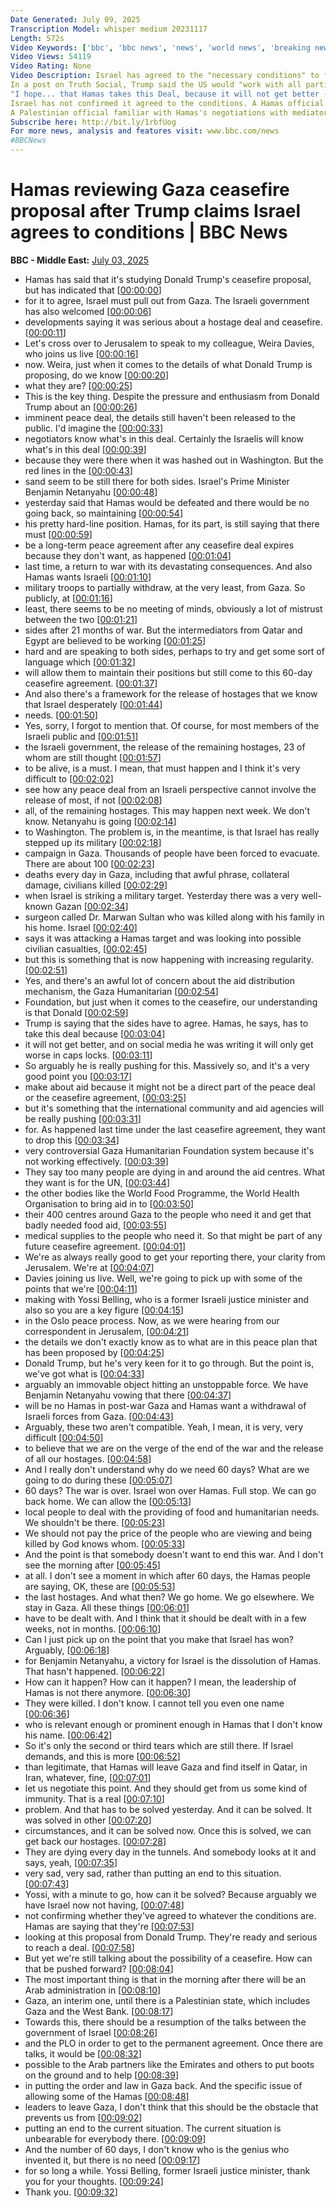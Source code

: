 ```yaml
---
Date Generated: July 09, 2025
Transcription Model: whisper medium 20231117
Length: 572s
Video Keywords: ['bbc', 'bbc news', 'news', 'world news', 'breaking news', 'us news', 'world', 'america', 'usa', 'usa news', 'india news']
Video Views: 54119
Video Rating: None
Video Description: Israel has agreed to the "necessary conditions" to finalise a 60-day ceasefire in Gaza, US President Donald Trump has said.
In a post on Truth Social, Trump said the US would "work with all parties to end the War". He did not give details on the proposed truce.
"I hope... that Hamas takes this Deal, because it will not get better - IT WILL ONLY GET WORSE," Trump wrote.
Israel has not confirmed it agreed to the conditions. A Hamas official told the BBC the group was "ready and serious" to reach a deal if it ended the war.
A Palestinian official familiar with Hamas's negotiations with mediators told the BBC the proposal offered no substantive changes to an earlier offer the group rejected in June.
Subscribe here: http://bit.ly/1rbfUog
For more news, analysis and features visit: www.bbc.com/news 
#BBCNews
---
```


# Hamas reviewing Gaza ceasefire proposal after Trump claims Israel agrees to conditions | BBC News
**BBC - Middle East:** [July 03, 2025](https://www.youtube.com/watch?v=vxrwcBZFzC8)
*  Hamas has said that it's studying Donald Trump's ceasefire proposal, but has indicated that [[00:00:00](https://www.youtube.com/watch?v=vxrwcBZFzC8&t=0.0s)]
*  for it to agree, Israel must pull out from Gaza. The Israeli government has also welcomed [[00:00:06](https://www.youtube.com/watch?v=vxrwcBZFzC8&t=6.2s)]
*  developments saying it was serious about a hostage deal and ceasefire. [[00:00:11](https://www.youtube.com/watch?v=vxrwcBZFzC8&t=11.86s)]
*  Let's cross over to Jerusalem to speak to my colleague, Weira Davies, who joins us live [[00:00:16](https://www.youtube.com/watch?v=vxrwcBZFzC8&t=16.76s)]
*  now. Weira, just when it comes to the details of what Donald Trump is proposing, do we know [[00:00:20](https://www.youtube.com/watch?v=vxrwcBZFzC8&t=20.6s)]
*  what they are? [[00:00:25](https://www.youtube.com/watch?v=vxrwcBZFzC8&t=25.76s)]
*  This is the key thing. Despite the pressure and enthusiasm from Donald Trump about an [[00:00:26](https://www.youtube.com/watch?v=vxrwcBZFzC8&t=26.76s)]
*  imminent peace deal, the details still haven't been released to the public. I'd imagine the [[00:00:33](https://www.youtube.com/watch?v=vxrwcBZFzC8&t=33.96s)]
*  negotiators know what's in this deal. Certainly the Israelis will know what's in this deal [[00:00:39](https://www.youtube.com/watch?v=vxrwcBZFzC8&t=39.44s)]
*  because they were there when it was hashed out in Washington. But the red lines in the [[00:00:43](https://www.youtube.com/watch?v=vxrwcBZFzC8&t=43.56s)]
*  sand seem to be still there for both sides. Israel's Prime Minister Benjamin Netanyahu [[00:00:48](https://www.youtube.com/watch?v=vxrwcBZFzC8&t=48.88s)]
*  yesterday said that Hamas would be defeated and there would be no going back, so maintaining [[00:00:54](https://www.youtube.com/watch?v=vxrwcBZFzC8&t=54.48s)]
*  his pretty hard-line position. Hamas, for its part, is still saying that there must [[00:00:59](https://www.youtube.com/watch?v=vxrwcBZFzC8&t=59.12s)]
*  be a long-term peace agreement after any ceasefire deal expires because they don't want, as happened [[00:01:04](https://www.youtube.com/watch?v=vxrwcBZFzC8&t=64.52s)]
*  last time, a return to war with its devastating consequences. And also Hamas wants Israeli [[00:01:10](https://www.youtube.com/watch?v=vxrwcBZFzC8&t=70.84s)]
*  military troops to partially withdraw, at the very least, from Gaza. So publicly, at [[00:01:16](https://www.youtube.com/watch?v=vxrwcBZFzC8&t=76.16s)]
*  least, there seems to be no meeting of minds, obviously a lot of mistrust between the two [[00:01:21](https://www.youtube.com/watch?v=vxrwcBZFzC8&t=81.24000000000001s)]
*  sides after 21 months of war. But the intermediators from Qatar and Egypt are believed to be working [[00:01:25](https://www.youtube.com/watch?v=vxrwcBZFzC8&t=85.72s)]
*  hard and are speaking to both sides, perhaps to try and get some sort of language which [[00:01:32](https://www.youtube.com/watch?v=vxrwcBZFzC8&t=92.76s)]
*  will allow them to maintain their positions but still come to this 60-day ceasefire agreement. [[00:01:37](https://www.youtube.com/watch?v=vxrwcBZFzC8&t=97.78s)]
*  And also there's a framework for the release of hostages that we know that Israel desperately [[00:01:44](https://www.youtube.com/watch?v=vxrwcBZFzC8&t=104.4s)]
*  needs. [[00:01:50](https://www.youtube.com/watch?v=vxrwcBZFzC8&t=110.84s)]
*  Yes, sorry, I forgot to mention that. Of course, for most members of the Israeli public and [[00:01:51](https://www.youtube.com/watch?v=vxrwcBZFzC8&t=111.84s)]
*  the Israeli government, the release of the remaining hostages, 23 of whom are still thought [[00:01:57](https://www.youtube.com/watch?v=vxrwcBZFzC8&t=117.52000000000001s)]
*  to be alive, is a must. I mean, that must happen and I think it's very difficult to [[00:02:02](https://www.youtube.com/watch?v=vxrwcBZFzC8&t=122.84s)]
*  see how any peace deal from an Israeli perspective cannot involve the release of most, if not [[00:02:08](https://www.youtube.com/watch?v=vxrwcBZFzC8&t=128.64000000000001s)]
*  all, of the remaining hostages. This may happen next week. We don't know. Netanyahu is going [[00:02:14](https://www.youtube.com/watch?v=vxrwcBZFzC8&t=134.0s)]
*  to Washington. The problem is, in the meantime, is that Israel has really stepped up its military [[00:02:18](https://www.youtube.com/watch?v=vxrwcBZFzC8&t=138.78s)]
*  campaign in Gaza. Thousands of people have been forced to evacuate. There are about 100 [[00:02:23](https://www.youtube.com/watch?v=vxrwcBZFzC8&t=143.38s)]
*  deaths every day in Gaza, including that awful phrase, collateral damage, civilians killed [[00:02:29](https://www.youtube.com/watch?v=vxrwcBZFzC8&t=149.22s)]
*  when Israel is striking a military target. Yesterday there was a very well-known Gazan [[00:02:34](https://www.youtube.com/watch?v=vxrwcBZFzC8&t=154.76s)]
*  surgeon called Dr. Marwan Sultan who was killed along with his family in his home. Israel [[00:02:40](https://www.youtube.com/watch?v=vxrwcBZFzC8&t=160.26s)]
*  says it was attacking a Hamas target and was looking into possible civilian casualties, [[00:02:45](https://www.youtube.com/watch?v=vxrwcBZFzC8&t=165.78s)]
*  but this is something that is now happening with increasing regularity. [[00:02:51](https://www.youtube.com/watch?v=vxrwcBZFzC8&t=171.4s)]
*  Yes, and there's an awful lot of concern about the aid distribution mechanism, the Gaza Humanitarian [[00:02:54](https://www.youtube.com/watch?v=vxrwcBZFzC8&t=174.26s)]
*  Foundation, but just when it comes to the ceasefire, our understanding is that Donald [[00:02:59](https://www.youtube.com/watch?v=vxrwcBZFzC8&t=179.82s)]
*  Trump is saying that the sides have to agree. Hamas, he says, has to take this deal because [[00:03:04](https://www.youtube.com/watch?v=vxrwcBZFzC8&t=184.36s)]
*  it will not get better, and on social media he was writing it will only get worse in caps locks. [[00:03:11](https://www.youtube.com/watch?v=vxrwcBZFzC8&t=191.7s)]
*  So arguably he is really pushing for this. Massively so, and it's a very good point you [[00:03:17](https://www.youtube.com/watch?v=vxrwcBZFzC8&t=197.1s)]
*  make about aid because it might not be a direct part of the peace deal or the ceasefire agreement, [[00:03:25](https://www.youtube.com/watch?v=vxrwcBZFzC8&t=205.22s)]
*  but it's something that the international community and aid agencies will be really pushing [[00:03:31](https://www.youtube.com/watch?v=vxrwcBZFzC8&t=211.22s)]
*  for. As happened last time under the last ceasefire agreement, they want to drop this [[00:03:34](https://www.youtube.com/watch?v=vxrwcBZFzC8&t=214.5s)]
*  very controversial Gaza Humanitarian Foundation system because it's not working effectively. [[00:03:39](https://www.youtube.com/watch?v=vxrwcBZFzC8&t=219.7s)]
*  They say too many people are dying in and around the aid centres. What they want is for the UN, [[00:03:44](https://www.youtube.com/watch?v=vxrwcBZFzC8&t=224.85999999999999s)]
*  the other bodies like the World Food Programme, the World Health Organisation to bring aid in to [[00:03:50](https://www.youtube.com/watch?v=vxrwcBZFzC8&t=230.33999999999997s)]
*  their 400 centres around Gaza to the people who need it and get that badly needed food aid, [[00:03:55](https://www.youtube.com/watch?v=vxrwcBZFzC8&t=235.33999999999997s)]
*  medical supplies to the people who need it. So that might be part of any future ceasefire agreement. [[00:04:01](https://www.youtube.com/watch?v=vxrwcBZFzC8&t=241.01999999999998s)]
*  We're as always really good to get your reporting there, your clarity from Jerusalem. We're at [[00:04:07](https://www.youtube.com/watch?v=vxrwcBZFzC8&t=247.3s)]
*  Davies joining us live. Well, we're going to pick up with some of the points that we're [[00:04:11](https://www.youtube.com/watch?v=vxrwcBZFzC8&t=251.5s)]
*  making with Yossi Belling, who is a former Israeli justice minister and also so you are a key figure [[00:04:15](https://www.youtube.com/watch?v=vxrwcBZFzC8&t=255.78s)]
*  in the Oslo peace process. Now, as we were hearing from our correspondent in Jerusalem, [[00:04:21](https://www.youtube.com/watch?v=vxrwcBZFzC8&t=261.78000000000003s)]
*  the details we don't exactly know as to what are in this peace plan that has been proposed by [[00:04:25](https://www.youtube.com/watch?v=vxrwcBZFzC8&t=265.7s)]
*  Donald Trump, but he's very keen for it to go through. But the point is, we've got what is [[00:04:33](https://www.youtube.com/watch?v=vxrwcBZFzC8&t=273.22s)]
*  arguably an immovable object hitting an unstoppable force. We have Benjamin Netanyahu vowing that there [[00:04:37](https://www.youtube.com/watch?v=vxrwcBZFzC8&t=277.54s)]
*  will be no Hamas in post-war Gaza and Hamas want a withdrawal of Israeli forces from Gaza. [[00:04:43](https://www.youtube.com/watch?v=vxrwcBZFzC8&t=283.86s)]
*  Arguably, these two aren't compatible. Yeah, I mean, it is very, very difficult [[00:04:50](https://www.youtube.com/watch?v=vxrwcBZFzC8&t=290.5s)]
*  to believe that we are on the verge of the end of the war and the release of all our hostages. [[00:04:58](https://www.youtube.com/watch?v=vxrwcBZFzC8&t=298.41999999999996s)]
*  And I really don't understand why do we need 60 days? What are we going to do during these [[00:05:07](https://www.youtube.com/watch?v=vxrwcBZFzC8&t=307.06s)]
*  60 days? The war is over. Israel won over Hamas. Full stop. We can go back home. We can allow the [[00:05:13](https://www.youtube.com/watch?v=vxrwcBZFzC8&t=313.85999999999996s)]
*  local people to deal with the providing of food and humanitarian needs. We shouldn't be there. [[00:05:23](https://www.youtube.com/watch?v=vxrwcBZFzC8&t=323.78s)]
*  We should not pay the price of the people who are viewing and being killed by God knows whom. [[00:05:33](https://www.youtube.com/watch?v=vxrwcBZFzC8&t=333.94s)]
*  And the point is that somebody doesn't want to end this war. And I don't see the morning after [[00:05:45](https://www.youtube.com/watch?v=vxrwcBZFzC8&t=345.78s)]
*  at all. I don't see a moment in which after 60 days, the Hamas people are saying, OK, these are [[00:05:53](https://www.youtube.com/watch?v=vxrwcBZFzC8&t=353.38s)]
*  the last hostages. And what then? We go home. We go elsewhere. We stay in Gaza. All these things [[00:06:01](https://www.youtube.com/watch?v=vxrwcBZFzC8&t=361.3s)]
*  have to be dealt with. And I think that it should be dealt with in a few weeks, not in months. [[00:06:10](https://www.youtube.com/watch?v=vxrwcBZFzC8&t=370.82s)]
*  Can I just pick up on the point that you make that Israel has won? Arguably, [[00:06:18](https://www.youtube.com/watch?v=vxrwcBZFzC8&t=378.74s)]
*  for Benjamin Netanyahu, a victory for Israel is the dissolution of Hamas. That hasn't happened. [[00:06:22](https://www.youtube.com/watch?v=vxrwcBZFzC8&t=382.34s)]
*  How can it happen? How can it happen? I mean, the leadership of Hamas is not there anymore. [[00:06:30](https://www.youtube.com/watch?v=vxrwcBZFzC8&t=390.41999999999996s)]
*  They were killed. I don't know. I cannot tell you even one name [[00:06:36](https://www.youtube.com/watch?v=vxrwcBZFzC8&t=396.58s)]
*  who is relevant enough or prominent enough in Hamas that I don't know his name. [[00:06:42](https://www.youtube.com/watch?v=vxrwcBZFzC8&t=402.9s)]
*  So it's only the second or third tears which are still there. If Israel demands, and this is more [[00:06:52](https://www.youtube.com/watch?v=vxrwcBZFzC8&t=412.5s)]
*  than legitimate, that Hamas will leave Gaza and find itself in Qatar, in Iran, whatever, fine, [[00:07:01](https://www.youtube.com/watch?v=vxrwcBZFzC8&t=421.78s)]
*  let us negotiate this point. And they should get from us some kind of immunity. That is a real [[00:07:10](https://www.youtube.com/watch?v=vxrwcBZFzC8&t=430.41999999999996s)]
*  problem. And that has to be solved yesterday. And it can be solved. It was solved in other [[00:07:20](https://www.youtube.com/watch?v=vxrwcBZFzC8&t=440.5s)]
*  circumstances, and it can be solved now. Once this is solved, we can get back our hostages. [[00:07:28](https://www.youtube.com/watch?v=vxrwcBZFzC8&t=448.1s)]
*  They are dying every day in the tunnels. And somebody looks at it and says, yeah, [[00:07:35](https://www.youtube.com/watch?v=vxrwcBZFzC8&t=455.46s)]
*  very sad, very sad, rather than putting an end to this situation. [[00:07:43](https://www.youtube.com/watch?v=vxrwcBZFzC8&t=463.62s)]
*  Yossi, with a minute to go, how can it be solved? Because arguably we have Israel now not having, [[00:07:48](https://www.youtube.com/watch?v=vxrwcBZFzC8&t=468.02s)]
*  not confirming whether they've agreed to whatever the conditions are. Hamas are saying that they're [[00:07:53](https://www.youtube.com/watch?v=vxrwcBZFzC8&t=473.7s)]
*  looking at this proposal from Donald Trump. They're ready and serious to reach a deal. [[00:07:58](https://www.youtube.com/watch?v=vxrwcBZFzC8&t=478.97999999999996s)]
*  But yet we're still talking about the possibility of a ceasefire. How can that be pushed forward? [[00:08:04](https://www.youtube.com/watch?v=vxrwcBZFzC8&t=484.5s)]
*  The most important thing is that in the morning after there will be an Arab administration in [[00:08:10](https://www.youtube.com/watch?v=vxrwcBZFzC8&t=490.58s)]
*  Gaza, an interim one, until there is a Palestinian state, which includes Gaza and the West Bank. [[00:08:17](https://www.youtube.com/watch?v=vxrwcBZFzC8&t=497.14s)]
*  Towards this, there should be a resumption of the talks between the government of Israel [[00:08:26](https://www.youtube.com/watch?v=vxrwcBZFzC8&t=506.26s)]
*  and the PLO in order to get to the permanent agreement. Once there are talks, it would be [[00:08:32](https://www.youtube.com/watch?v=vxrwcBZFzC8&t=512.74s)]
*  possible to the Arab partners like the Emirates and others to put boots on the ground and to help [[00:08:39](https://www.youtube.com/watch?v=vxrwcBZFzC8&t=519.3s)]
*  in putting the order and law in Gaza back. And the specific issue of allowing some of the Hamas [[00:08:48](https://www.youtube.com/watch?v=vxrwcBZFzC8&t=528.5s)]
*  leaders to leave Gaza, I don't think that this should be the obstacle that prevents us from [[00:09:02](https://www.youtube.com/watch?v=vxrwcBZFzC8&t=542.34s)]
*  putting an end to the current situation. The current situation is unbearable for everybody there. [[00:09:09](https://www.youtube.com/watch?v=vxrwcBZFzC8&t=549.22s)]
*  And the number of 60 days, I don't know who is the genius who invented it, but there is no need [[00:09:17](https://www.youtube.com/watch?v=vxrwcBZFzC8&t=557.0600000000001s)]
*  for so long a while. Yossi Belling, former Israeli justice minister, thank you for your thoughts. [[00:09:24](https://www.youtube.com/watch?v=vxrwcBZFzC8&t=564.1800000000001s)]
*  Thank you. [[00:09:32](https://www.youtube.com/watch?v=vxrwcBZFzC8&t=572.34s)]

